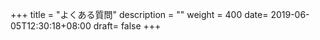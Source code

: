 +++
title = "よくある質問"
description = ""
weight = 400
date= 2019-06-05T12:30:18+08:00
draft= false
+++
